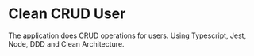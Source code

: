 # Clean CRUD User

The application does CRUD operations for users. Using Typescript, Jest, Node, DDD and Clean Architecture.
